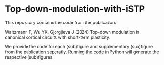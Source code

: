 # Top-down-modulation-with-iSTP

This repository contains the code from the publication:

Waitzmann F, Wu YK, Gjorgjieva J (2024) Top-down modulation in canonical cortical circuits with short-term plasticity. 

We provide the code for each (sub)figure and supplementary (sub)figure from the publication seperatly. Running the code in Python will generate the respective (sub)figures.